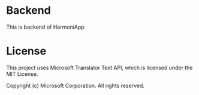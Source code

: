 # Backend
This is backend of HarmoniApp

# License
This project uses Microsoft Translator Text API,
which is licensed under the MIT License.

Copyright (c) Microsoft Corporation. All rights reserved.
